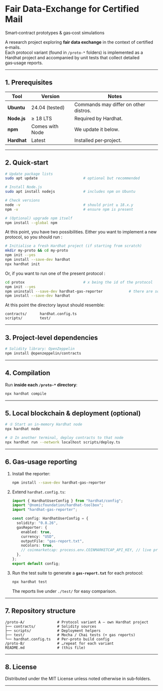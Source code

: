 # Fair Data-Exchange for Certified Mail  
Smart‑contract prototypes & gas‑cost simulations

A research project exploring **fair data exchange** in the context of certified e‑mails.  
Each protocol variant (found in `/proto-*` folders) is implemented as a Hardhat project and accompanied by unit tests that collect detailed gas‑usage reports.

---

## 1. Prerequisites

| Tool | Version | Notes |
|------|---------|-------|
| **Ubuntu** | 24.04 (tested) | Commands may differ on other distros. |
| **Node.js** | ≥ 18 LTS | Required by Hardhat. |
| **npm** | Comes with Node | We update it below. |
| **Hardhat** | Latest | Installed per‑project. |

---

## 2. Quick‑start

```bash
# Update package lists
sudo apt update                     # optional but recommended

# Install Node.js
sudo apt install nodejs             # includes npm on Ubuntu

# Check versions
node -v                             # should print ≥ 18.x.y
npm -v                              # ensure npm is present

# (Optional) upgrade npm itself
npm install --global npm
```
At this point, you have two possibilities. Either you want to implement a new protocol, so you should run :

 ```bash
# Initialise a fresh Hardhat project (if starting from scratch)
mkdir my-proto && cd my-proto
npm init --yes
npm install --save-dev hardhat
npx hardhat init
```

Or, if you want to run one of the present protocol :

```bash
cd protox                           # x being the id of the protocol
npm init --yes
npm uninstall --save-dev hardhat-gas-reporter            # there are some dependecies error with this library, you need to uninstall it first before installing it again
npm install --save-dev hardhat
```

At this point the directory layout should resemble:

```
contracts/      hardhat.config.ts
scripts/        test/
```

---

## 3. Project‑level dependencies

```bash
# Solidity library: OpenZeppelin
npm install @openzeppelin/contracts
```

---

## 4. Compilation

Run **inside each `/proto-*` directory**:

```bash
npx hardhat compile
```

---

## 5. Local blockchain & deployment (optional)

```bash
# ① Start an in‑memory Hardhat node
npx hardhat node

# ② In another terminal, deploy contracts to that node
npx hardhat run --network localhost scripts/deploy.ts
```

---

## 6. Gas‑usage reporting

1. Install the reporter:

   ```bash
   npm install --save-dev hardhat-gas-reporter
   ```

2. Extend `hardhat.config.ts`:

   ```ts
   import { HardhatUserConfig } from "hardhat/config";
   import "@nomicfoundation/hardhat-toolbox";
   import "hardhat-gas-reporter";

   const config: HardhatUserConfig = {
     solidity: "0.8.26",
     gasReporter: {
       enabled: true,
       currency: "USD",
       outputFile: "gas-report.txt",
       noColors: true,
       // coinmarketcap: process.env.COINMARKETCAP_API_KEY, // live prices (optional)
     },
   };
   export default config;
   ```

3. Run the test suite to generate a **`gas-report.txt`** for each protocol:

   ```bash
   npx hardhat test
   ```

   The reports live under `./test/` for easy comparison.

---

## 7. Repository structure

```
/proto-A/               # Protocol variant A – own Hardhat project
├── contracts/          # Solidity sources
├── scripts/            # Deployment helpers
├── test/               # Mocha / Chai tests (+ gas reports)
└── hardhat.config.ts   # Per-proto build config
/proto-B/               # …repeat for each variant
README.md               # (this file)
```

---

## 8. License

Distributed under the MIT License unless noted otherwise in sub‑folders.

---

